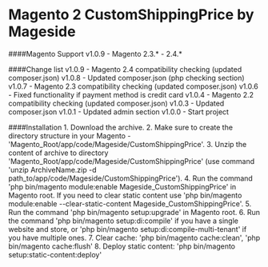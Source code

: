 Magento 2 CustomShippingPrice by Mageside
=========================================

####Magento Support
    v1.0.9 - Magento 2.3.* - 2.4.*

####Change list
    v1.0.9 - Magento 2.4 compatibility checking (updated composer.json)
    v1.0.8 - Updated composer.json (php checking section)
    v1.0.7 - Magento 2.3 compatibility checking (updated composer.json)
    v1.0.6 - Fixed functionality if payment method is credit card
    v1.0.4 - Magento 2.2 compatibility checking (updated composer.json)
    v1.0.3 - Updated composer.json
    v1.0.1 - Updated admin section
    v1.0.0 - Start project

####Installation
    1. Download the archive.
    2. Make sure to create the directory structure in your Magento - 'Magento_Root/app/code/Mageside/CustomShippingPrice'.
    3. Unzip the content of archive to directory 'Magento_Root/app/code/Mageside/CustomShippingPrice'
       (use command 'unzip ArchiveName.zip -d path_to/app/code/Mageside/CustomShippingPrice').
    4. Run the command 'php bin/magento module:enable Mageside_CustomShippingPrice' in Magento root.
       If you need to clear static content use 'php bin/magento module:enable --clear-static-content Mageside_CustomShippingPrice'.
    5. Run the command 'php bin/magento setup:upgrade' in Magento root.
    6. Run the command 'php bin/magento setup:di:compile' if you have a single website and store, 
       or 'php bin/magento setup:di:compile-multi-tenant' if you have multiple ones.
    7. Clear cache: 'php bin/magento cache:clean', 'php bin/magento cache:flush'
    8. Deploy static content: 'php bin/magento setup:static-content:deploy'